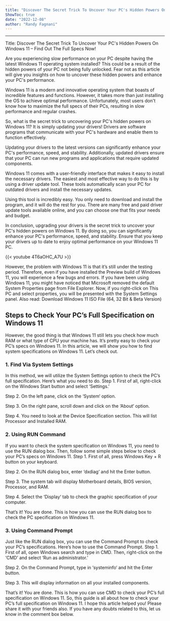 ```yaml
---
title: "Discover The Secret Trick To Uncover Your PC's Hidden Powers On Windows 11 – Find Out The Full Specs Now!"
ShowToc: true 
date: "2022-12-08"
author: "Randy Fagnani"
---
```

*****
Title: Discover The Secret Trick To Uncover Your PC's Hidden Powers On Windows 11 – Find Out The Full Specs Now!

Are you experiencing slow performance on your PC despite having the latest Windows 11 operating system installed? This could be a result of the hidden powers of your PC not being fully unlocked. Fear not as this article will give you insights on how to uncover these hidden powers and enhance your PC's performance.

Windows 11 is a modern and innovative operating system that boasts of incredible features and functions. However, it takes more than just installing the OS to achieve optimal performance. Unfortunately, most users don't know how to maximize the full specs of their PCs, resulting in slow performance and regular crashes.

So, what is the secret trick to uncovering your PC's hidden powers on Windows 11? It is simply updating your drivers! Drivers are software programs that communicate with your PC's hardware and enable them to function effectively.

Updating your drivers to the latest versions can significantly enhance your PC's performance, speed, and stability. Additionally, updated drivers ensure that your PC can run new programs and applications that require updated components.

Windows 11 comes with a user-friendly interface that makes it easy to install the necessary drivers. The easiest and most effective way to do this is by using a driver update tool. These tools automatically scan your PC for outdated drivers and install the necessary updates.

Using this tool is incredibly easy. You only need to download and install the program, and it will do the rest for you. There are many free and paid driver update tools available online, and you can choose one that fits your needs and budget.

In conclusion, upgrading your drivers is the secret trick to uncover your PC's hidden powers on Windows 11. By doing so, you can significantly enhance your PC's performance, speed, and stability. Ensure that you keep your drivers up to date to enjoy optimal performance on your Windows 11 PC.

{{< youtube 4T6aOHC_A7U >}} 



However, the problem with Windows 11 is that it’s still under the testing period. Therefore, even if you have installed the Preview build of Windows 11, you will experience a few bugs and errors.
If you have been using Windows 11, you might have noticed that Microsoft removed the default System Properties page from File Explorer. Now, if you right-click on This PC and select properties, you will be presented with the System Settings panel.
Also read: Download Windows 11 ISO File (64, 32 Bit & Beta Version)

 
## Steps to Check Your PC’s Full Specification on Windows 11


However, the good thing is that Windows 11 still lets you check how much RAM or what type of CPU your machine has. It’s pretty easy to check your PC’s specs on Windows 11. In this article, we will show you how to find system specifications on Windows 11. Let’s check out.

 
### 1. Find Via System Settings


In this method, we will utilize the System Settings option to check the PC’s full specification. Here’s what you need to do.
Step 1. First of all, right-click on the Windows Start button and select ‘Settings.’

Step 2. On the left pane, click on the ‘System‘ option.

Step 3. On the right pane, scroll down and click on the ‘About‘ option.

Step 4. You need to look at the Device Specification section. This will list Processor and Installed RAM.


 
### 2. Using RUN Command


If you want to check the system specification on Windows 11, you need to use the RUN dialog box. Then, follow some simple steps below to check your PC’s specs on Windows 11.
Step 1. First of all, press Windows Key + R button on your keyboard.

Step 2. On the RUN dialog box, enter ‘dxdiag‘ and hit the Enter button.

Step 3. The system tab will display Motherboard details, BIOS version, Processor, and RAM.

Step 4. Select the ‘Display‘ tab to check the graphic specification of your computer.

That’s it! You are done. This is how you can use the RUN dialog box to check the PC specification on Windows 11.

 
### 3. Using Command Prompt


Just like the RUN dialog box, you can use the Command Prompt to check your PC’s specifications. Here’s how to use the Command Prompt.
Step 1. First of all, open Windows search and type in CMD. Then, right-click on the ‘CMD’ and select ‘Run as administrator.’

Step 2. On the Command Prompt, type in ‘systeminfo‘ and hit the Enter button.

Step 3. This will display information on all your installed components.

That’s it! You are done. This is how you can use CMD to check your PC’s full specification on Windows 11.
So, this guide is all about how to check your PC’s full specification on Windows 11. I hope this article helped you! Please share it with your friends also. If you have any doubts related to this, let us know in the comment box below.




